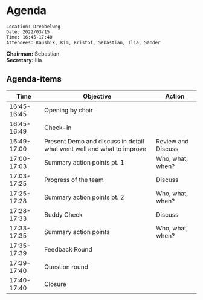 # Agenda

```plaintext
Location: Drebbelweg 
Date: 2022/03/15
Time: 16:45-17:40
Attendees: Kaushik, Kim, Kristof, Sebastian, Ilia, Sander
```

**Chairman:** Sebastian \
**Secretary:** Ilia

## Agenda-items
| Time         | Objective | Action           |
|--------------|-----------|------------------|
| 16:45-16:45  | Opening by chair |  |
| 16:45-16:49  | Check-in |  |
| 16:49-17:00 | Present Demo and discuss in detail what went well and what to improve | Review and Discuss |
| 17:00-17:03 | Summary action points pt. 1 | Who, what, when? |
| 17:03-17:25 | Progress of the team | Discuss |
| 17:25-17:28 | Summary action points pt. 2 | Who, what, when? |
| 17:28-17:33 | Buddy Check | Discuss |
| 17:33-17:35 | Summary action points | Who, what, when? |
| 17:35-17:39 | Feedback Round |  |
| 17:39-17:40 | Question round |  |
| 17:40-17:40 | Closure |  |

